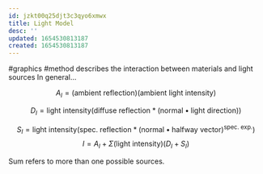 ```yaml
---
id: jzkt00q25djt3c3qyo6xmwx
title: Light Model
desc: ''
updated: 1654530813187
created: 1654530813187
---
```

#graphics #method
describes the interaction between materials and light sources
In general...

$$A_I = \text{(ambient reflection)(ambient light intensity)}$$

$$ D_I = \text{light intensity}( \text{diffuse reflection} * \text{(normal} \bullet \text{light direction))}$$

$$S_I = \text{light intensity}(\text{spec. reflection} * (\text{normal} \bullet \text{halfway vector})^{\text{spec. exp.}})$$
$$I = A_I + \Sigma (\text{light intensity})(D_I + S_I)$$

Sum refers to more than one possible sources.
